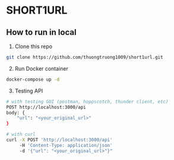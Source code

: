 # SHORT1URL

## How to run in local

1. Clone this repo

```bash
git clone https://github.com/thuongtruong1009/short1url.git
```

2. Run Docker container

```bash
docker-compose up -d
```

3. Testing API

```bash
# with testing GUI (postman, hoppscotch, thunder client, etc)
POST http://localhost:3000/api
body: {
    "url": "<your_original_url>"
}

# with curl
curl -X POST 'http://localhost:3000/api'
     -H 'Content-Type: application/json' 
     -d '{"url": "<your_original_url>"}"
```


